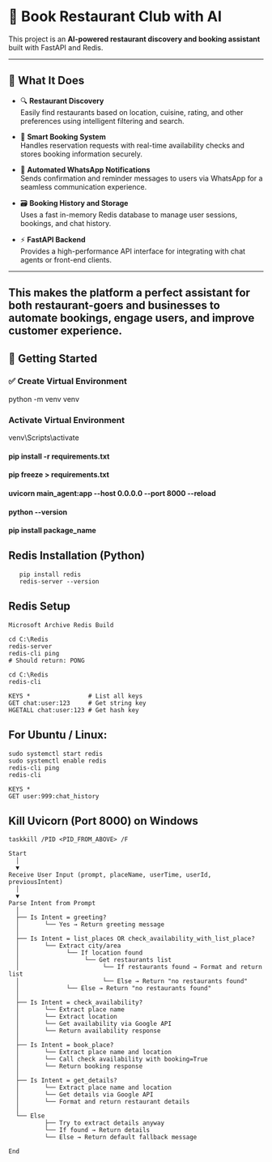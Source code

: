 # 📘 Book Restaurant Club with AI

This project is an **AI-powered restaurant discovery and booking assistant** built with FastAPI and Redis.

---

## 🧠 What It Does

- 🔍 **Restaurant Discovery**  
  Easily find restaurants based on location, cuisine, rating, and other preferences using intelligent filtering and search.

- 📅 **Smart Booking System**  
  Handles reservation requests with real-time availability checks and stores booking information securely.

- 💬 **Automated WhatsApp Notifications**  
  Sends confirmation and reminder messages to users via WhatsApp for a seamless communication experience.

- 🗃️ **Booking History and Storage**  
  Uses a fast in-memory Redis database to manage user sessions, bookings, and chat history.

- ⚡ **FastAPI Backend**  
  Provides a high-performance API interface for integrating with chat agents or front-end clients.

---

This makes the platform a perfect assistant for both restaurant-goers and businesses to **automate bookings**, **engage users**, and **improve customer experience**.
---

## 🚀 Getting Started

### ✅ Create Virtual Environment


python -m venv venv 

### Activate Virtual Environment

venv\Scripts\activate

#### pip install -r requirements.txt
#### pip freeze > requirements.txt

#### uvicorn main_agent:app --host 0.0.0.0 --port 8000 --reload
 #### python --version
 #### pip install package_name

## Redis Installation (Python)
```
   pip install redis
   redis-server --version
```

## Redis Setup
``` Download Redis for Windows:
Microsoft Archive Redis Build

cd C:\Redis
redis-server
redis-cli ping
# Should return: PONG

cd C:\Redis
redis-cli

KEYS *                # List all keys
GET chat:user:123     # Get string key
HGETALL chat:user:123 # Get hash key
```
##  For Ubuntu / Linux:

``` sudo apt install redis-server
sudo systemctl start redis
sudo systemctl enable redis
redis-cli ping
redis-cli

KEYS *
GET user:999:chat_history
```
## Kill Uvicorn (Port 8000) on Windows

```netstat -ano | findstr :8000
taskkill /PID <PID_FROM_ABOVE> /F
```

```
Start
  │
  ▼
Receive User Input (prompt, placeName, userTime, userId, previousIntent)
  │
  ▼
Parse Intent from Prompt
  │
  ├── Is Intent = greeting?
  │       └── Yes → Return greeting message
  │
  ├── Is Intent = list_places OR check_availability_with_list_place?
  │       └── Extract city/area
  │             └── If location found
  │                  └── Get restaurants list
  │                       └── If restaurants found → Format and return list
  │                       └── Else → Return "no restaurants found"
  │             └── Else → Return "no restaurants found"
  │
  ├── Is Intent = check_availability?
  │       └── Extract place name
  │       └── Extract location
  │       └── Get availability via Google API
  │       └── Return availability response
  │
  ├── Is Intent = book_place?
  │       └── Extract place name and location
  │       └── Call check availability with booking=True
  │       └── Return booking response
  │
  ├── Is Intent = get_details?
  │       └── Extract place name and location
  │       └── Get details via Google API
  │       └── Format and return restaurant details
  │
  └── Else
          ├── Try to extract details anyway
          └── If found → Return details
          └── Else → Return default fallback message

End
```
